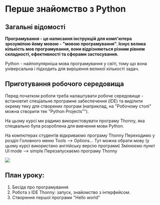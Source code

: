 # Перше знайомство з Python

## Загальні відомості

**Програмування - це написання інструкцій для комп'ютера зрозумілою йому мовою - "мовою програмування". Існує велика кількість мов програмування, вони відрізняються різним рівнем складності, ефективності та сферами застосування.**

Python - найпопулярніша мова програмування у світі, тому що вона універсальна і підходить для вирішення великої кількості задач.

## Приготування робочого середовища

Перед початком роботи треба налаштувати робоче середовище - встановтит спеціальне програмне забеспечення (IDE) та виділити окрему теку для створених програм (наприклад, на "Робочому столі" можна створити тек "Python Projects"").

На цьому курсі ми радимо використовувати програму Thonny, яка спецвально була розроблена для вивчення мови Python. 

На компютерах студентів відкриваємо програму Thonny
Переходимо у розділ Головного меню Tools --> Options...
Тут можна обрати мову (у цьому курсі використано англійську версію програми)
Змінюємо пункт UI mode --> simple 
Перезапускаємо програму Thonny

![](https://github.com/tatozavr/python/blob/master/png/Thonny_001.PNG)

## План уроку:

1) Бесіда про програмування
2) Робота з IDE Thonny: запуск, знайомство з інтерфейсом.
3) Створення першої програми "Hello world"

